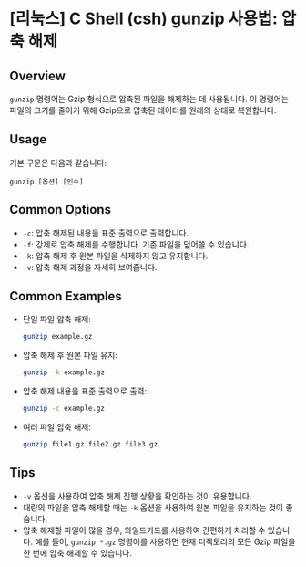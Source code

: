 # [리눅스] C Shell (csh) gunzip 사용법: 압축 해제

## Overview
`gunzip` 명령어는 Gzip 형식으로 압축된 파일을 해제하는 데 사용됩니다. 이 명령어는 파일의 크기를 줄이기 위해 Gzip으로 압축된 데이터를 원래의 상태로 복원합니다.

## Usage
기본 구문은 다음과 같습니다:

```
gunzip [옵션] [인수]
```

## Common Options
- `-c`: 압축 해제된 내용을 표준 출력으로 출력합니다.
- `-f`: 강제로 압축 해제를 수행합니다. 기존 파일을 덮어쓸 수 있습니다.
- `-k`: 압축 해제 후 원본 파일을 삭제하지 않고 유지합니다.
- `-v`: 압축 해제 과정을 자세히 보여줍니다.

## Common Examples
- 단일 파일 압축 해제:
  ```bash
  gunzip example.gz
  ```

- 압축 해제 후 원본 파일 유지:
  ```bash
  gunzip -k example.gz
  ```

- 압축 해제 내용을 표준 출력으로 출력:
  ```bash
  gunzip -c example.gz
  ```

- 여러 파일 압축 해제:
  ```bash
  gunzip file1.gz file2.gz file3.gz
  ```

## Tips
- `-v` 옵션을 사용하여 압축 해제 진행 상황을 확인하는 것이 유용합니다.
- 대량의 파일을 압축 해제할 때는 `-k` 옵션을 사용하여 원본 파일을 유지하는 것이 좋습니다.
- 압축 해제할 파일이 많을 경우, 와일드카드를 사용하여 간편하게 처리할 수 있습니다. 예를 들어, `gunzip *.gz` 명령어를 사용하면 현재 디렉토리의 모든 Gzip 파일을 한 번에 압축 해제할 수 있습니다.